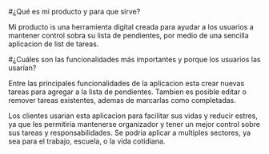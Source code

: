 #¿Qué es mi producto y para que sirve?

Mi producto is una herramienta digital creada para ayudar a los usuarios a mantener control sobra su lista de pendientes, por medio de una sencilla aplicacion de list de tareas.

#¿Cuáles son las funcionalidades más importantes y porque los usuarios las usarían?

Entre las principales funcionalidades de la aplicacion esta crear nuevas tareas para agregar a la lista de pendientes. Tambien es posible  editar o remover tareas existentes, ademas de marcarlas como completadas.

Los clientes usarian esta aplicacion para facilitar sus vidas y reducir estres, ya que les permitiria mantenerse organizador y tener un mejor control sobre sus tareas y responsabilidades. Se podria aplicar a multiples sectores, ya sea para el trabajo, escuela, o la vida cotidiana.

